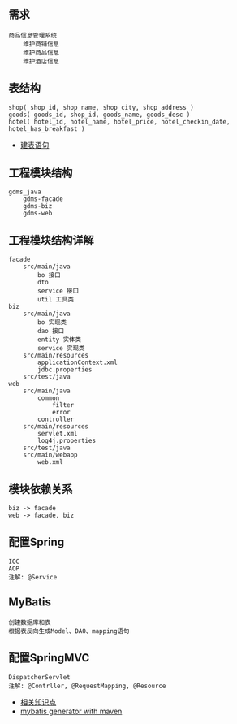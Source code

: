 需求
----
    商品信息管理系统
        维护商铺信息
        维护商品信息
        维护酒店信息
    
表结构
----
    shop( shop_id, shop_name, shop_city, shop_address )
    goods( goods_id, shop_id, goods_name, goods_desc )
    hotel( hotel_id, hotel_name, hotel_price, hotel_checkin_date, hotel_has_breakfast )

- [建表语句](gdms-biz/src/main/resources/sql/shop_goods.sql)
    
工程模块结构
----
    gdms_java
        gdms-facade
        gdms-biz
        gdms-web
    
工程模块结构详解
----
    facade
        src/main/java
            bo 接口
            dto
            service 接口
            util 工具类
    biz
        src/main/java
            bo 实现类
            dao 接口
            entity 实体类
            service 实现类
        src/main/resources
            applicationContext.xml
            jdbc.properties
        src/test/java
    web
        src/main/java
            common
                filter
                error
            controller
        src/main/resources
            servlet.xml
            log4j.properties
        src/test/java
        src/main/webapp
            web.xml
        
模块依赖关系
----
    biz -> facade
    web -> facade, biz

配置Spring
----
    IOC
    AOP
    注解: @Service
    
MyBatis
----
    创建数据库和表
    根据表反向生成Model、DAO、mapping语句
    
配置SpringMVC
----
    DispatcherServlet
    注解: @Contrller, @RequestMapping, @Resource
    
- [相关知识点](Java.md)
- [mybatis generator with maven](http://www.mybatis.org/generator/running/runningWithMaven.html)
